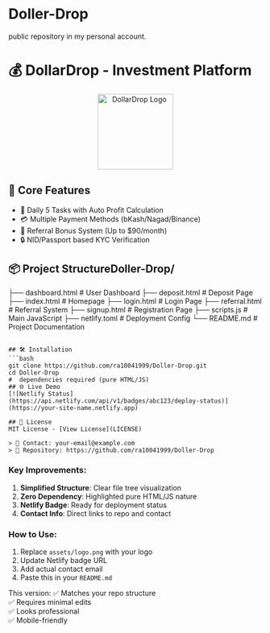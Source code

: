 # Doller-Drop
public repository in my personal account.
# 💰 DollarDrop - Investment Platform

<div align="center">
  <img src="assets/logo.png" width="150" alt="DollarDrop Logo">
</div>

## 🚀 Core Features
- 📌 Daily 5 Tasks with Auto Profit Calculation  
- 💳 Multiple Payment Methods (bKash/Nagad/Binance)  
- 👥 Referral Bonus System (Up to $90/month)  
- 🔒 NID/Passport based KYC Verification  

## 📦 Project StructureDoller-Drop/
├── dashboard.html      # User Dashboard
├── deposit.html        # Deposit Page
├── index.html          # Homepage
├── login.html          # Login Page
├── referral.html       # Referral System
├── signup.html         # Registration Page
├── scripts.js          # Main JavaScript
├── netlify.toml        # Deployment Config
└── README.md           # Project Documentation
```

## 🛠️ Installation
```bash
git clone https://github.com/ra10041999/Doller-Drop.git
cd Doller-Drop
#  dependencies required (pure HTML/JS)
## 🌐 Live Demo
[![Netlify Status](https://api.netlify.com/api/v1/badges/abc123/deploy-status)](https://your-site-name.netlify.app)

## 📝 License
MIT License - [View License](LICENSE)

> 📧 Contact: your-email@example.com  
> 🔗 Repository: https://github.com/ra10041999/Doller-Drop
```

### Key Improvements:
1. **Simplified Structure**: Clear file tree visualization
2. **Zero Dependency**: Highlighted pure HTML/JS nature
3. **Netlify Badge**: Ready for deployment status
4. **Contact Info**: Direct links to repo and contact

### How to Use:
1. Replace `assets/logo.png` with your logo
2. Update Netlify badge URL
3. Add actual contact email
4. Paste this in your `README.md`

This version:
✅ Matches your repo structure  
✅ Requires minimal edits  
✅ Looks professional  
✅ Mobile-friendly
